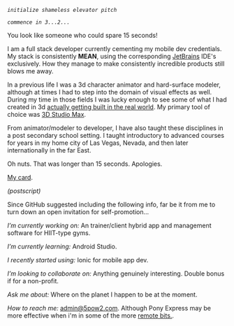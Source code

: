 _`initialize shameless elevator pitch`_

_`commence in 3...2...`_

You look like someone who could spare 15 seconds!

I am a full stack developer currently cementing my mobile dev credentials. My stack is consistently **MEAN**, using the corresponding [JetBrains](https://www.jetbrains.com/products.html) IDE's exclusively. How they manage to make consistently incredible products still blows me away. 

In a previous life I was a 3d character animator and hard-surface modeler, although at times I had to step into the domain of visual effects as well. During my time in those fields I was lucky enough to see some of what I had created in 3d [actually getting built in the real world](https://www.caesars.com/linq/high-roller). My primary tool of choice was [3D Studio Max](https://asean.autodesk.com/products/3ds-max/overview).

From animator/modeler to developer, I have also taught these disciplines in a post secondary school setting. I taught introductory to advanced courses for years in my home city of Las Vegas, Nevada, and then later internationally in the far East.

Oh nuts. That was longer than 15 seconds. Apologies. 

[My card](https://www.linkedin.com/in/squareearther/).

_(postscript)_

Since GitHub suggested including the following info, far be it from me to turn down an open invitation for self-promotion... 

_I’m currently working on:_ 
An trainer/client hybrid app and management software for HIIT-type gyms.   

_I’m currently learning:_ 
Android Studio.

_I recently started using:_
Ionic for mobile app dev. 

_I’m looking to collaborate on:_ 
Anything genuinely interesting. Double bonus if for a non-profit.

_Ask me about:_ 
Where on the planet I happen to be at the moment.

_How to reach me:_ 
[admin@5pow2.com](mailto:admin@5pow2.com). Although Pony Express may be more effective when i'm in some of the more [remote bits.](https://en.wikipedia.org/wiki/Havasu_Falls).


